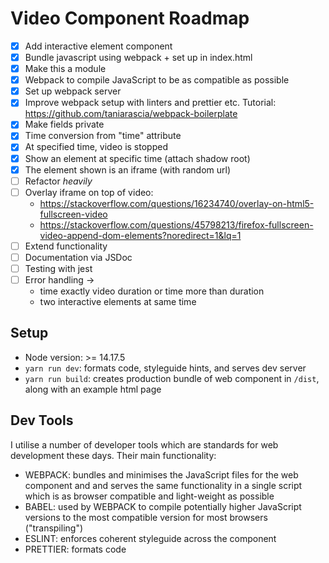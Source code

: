 # Video Component Roadmap

- [x] Add interactive element component
- [x] Bundle javascript using webpack + set up in index.html
- [x] Make this a module
- [x] Webpack to compile JavaScript to be as compatible as possible
- [x] Set up webpack server
- [x] Improve webpack setup with linters and prettier etc. Tutorial: https://github.com/taniarascia/webpack-boilerplate
- [x] Make fields private
- [x] Time conversion from "time" attribute
- [x] At specified time, video is stopped
- [x] Show an element at specific time (attach shadow root)
- [x] The element shown is an iframe (with random url)
- [ ] Refactor *heavily*
- [ ] Overlay iframe on top of video:
    * https://stackoverflow.com/questions/16234740/overlay-on-html5-fullscreen-video
    * https://stackoverflow.com/questions/45798213/firefox-fullscreen-video-append-dom-elements?noredirect=1&lq=1
- [ ] Extend functionality
- [ ] Documentation via JSDoc
- [ ] Testing with jest
- [ ] Error handling ->
    * time exactly video duration or time more than duration
    * two interactive elements at same time

## Setup

* Node version: >= 14.17.5
* `yarn run dev`: formats code, styleguide hints, and serves dev server
* `yarn run build`: creates production bundle of web component in `/dist`, along with an example html page


## Dev Tools
I utilise a number of developer tools which are standards for web development these days. Their main functionality:

* WEBPACK: bundles and minimises the JavaScript files for the web component and and serves the same functionality in a single script which is as browser compatible and light-weight as possible
* BABEL: used by WEBPACK to compile potentially higher JavaScript versions to the most compatible version for most browsers ("transpiling")
* ESLINT: enforces coherent styleguide across the component
* PRETTIER: formats code